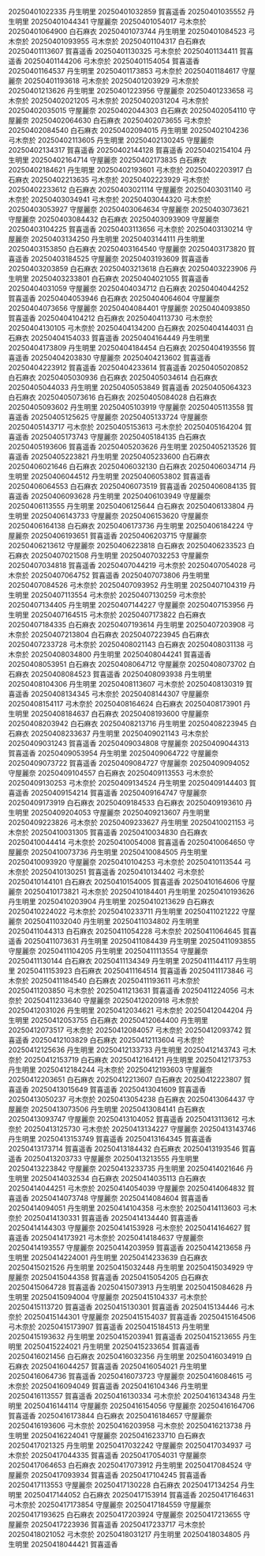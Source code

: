 20250401022335 丹生明里
20250401032859 賀喜遥香
20250401035552 丹生明里
20250401044341 守屋麗奈
20250401054017 弓木奈於
20250401064900 白石麻衣
20250401073744 丹生明里
20250401084523 弓木奈於
20250401093955 弓木奈於
20250401104317 白石麻衣
20250401113607 賀喜遥香
20250401130325 弓木奈於
20250401134411 賀喜遥香
20250401144206 弓木奈於
20250401154054 賀喜遥香
20250401164537 丹生明里
20250401173853 弓木奈於
20250401184617 守屋麗奈
20250401193618 弓木奈於
20250401203929 弓木奈於
20250401213626 丹生明里
20250401223956 守屋麗奈
20250401233658 弓木奈於
20250402021205 弓木奈於
20250402031204 弓木奈於
20250402035015 守屋麗奈
20250402044303 白石麻衣
20250402054110 守屋麗奈
20250402064630 白石麻衣
20250402073655 弓木奈於
20250402084540 白石麻衣
20250402094015 丹生明里
20250402104236 弓木奈於
20250402113605 丹生明里
20250402130245 守屋麗奈
20250402134317 賀喜遥香
20250402144128 賀喜遥香
20250402154104 丹生明里
20250402164714 守屋麗奈
20250402173835 白石麻衣
20250402184621 丹生明里
20250402193601 弓木奈於
20250402203917 白石麻衣
20250402213635 弓木奈於
20250402223929 弓木奈於
20250402233612 白石麻衣
20250403021114 守屋麗奈
20250403031140 弓木奈於
20250403034941 弓木奈於
20250403044320 弓木奈於
20250403053927 守屋麗奈
20250403064634 守屋麗奈
20250403073621 守屋麗奈
20250403084432 白石麻衣
20250403093909 守屋麗奈
20250403104225 賀喜遥香
20250403113656 弓木奈於
20250403130214 守屋麗奈
20250403134250 丹生明里
20250403144111 丹生明里
20250403153850 白石麻衣
20250403164540 守屋麗奈
20250403173820 賀喜遥香
20250403184525 守屋麗奈
20250403193609 賀喜遥香
20250403203859 白石麻衣
20250403213618 白石麻衣
20250403223906 丹生明里
20250403233801 白石麻衣
20250404021055 賀喜遥香
20250404031059 守屋麗奈
20250404034712 白石麻衣
20250404044252 賀喜遥香
20250404053946 白石麻衣
20250404064604 守屋麗奈
20250404073656 守屋麗奈
20250404084401 守屋麗奈
20250404093850 賀喜遥香
20250404104212 白石麻衣
20250404113730 弓木奈於
20250404130105 弓木奈於
20250404134200 白石麻衣
20250404144031 白石麻衣
20250404154033 賀喜遥香
20250404164449 丹生明里
20250404173809 丹生明里
20250404184454 白石麻衣
20250404193556 賀喜遥香
20250404203830 守屋麗奈
20250404213602 賀喜遥香
20250404223912 賀喜遥香
20250404233614 賀喜遥香
20250405020852 白石麻衣
20250405030936 白石麻衣
20250405034614 白石麻衣
20250405044033 丹生明里
20250405053849 賀喜遥香
20250405064323 白石麻衣
20250405073616 白石麻衣
20250405084028 白石麻衣
20250405093602 丹生明里
20250405103919 守屋麗奈
20250405113558 賀喜遥香
20250405125625 守屋麗奈
20250405133724 守屋麗奈
20250405143717 弓木奈於
20250405153613 弓木奈於
20250405164204 賀喜遥香
20250405173743 守屋麗奈
20250405184135 白石麻衣
20250405193606 賀喜遥香
20250405203626 丹生明里
20250405213526 賀喜遥香
20250405223821 丹生明里
20250405233600 白石麻衣
20250406021646 白石麻衣
20250406032130 白石麻衣
20250406034714 丹生明里
20250406044512 丹生明里
20250406053802 賀喜遥香
20250406064553 白石麻衣
20250406073519 賀喜遥香
20250406084135 賀喜遥香
20250406093628 丹生明里
20250406103949 守屋麗奈
20250406113555 丹生明里
20250406125644 白石麻衣
20250406133804 丹生明里
20250406143733 守屋麗奈
20250406153620 守屋麗奈
20250406164138 白石麻衣
20250406173736 丹生明里
20250406184224 守屋麗奈
20250406193651 賀喜遥香
20250406203715 守屋麗奈
20250406213612 守屋麗奈
20250406223818 白石麻衣
20250406233523 白石麻衣
20250407021508 丹生明里
20250407032253 守屋麗奈
20250407034818 賀喜遥香
20250407044219 弓木奈於
20250407054028 弓木奈於
20250407064752 賀喜遥香
20250407073806 丹生明里
20250407084526 弓木奈於
20250407093952 丹生明里
20250407104319 丹生明里
20250407113554 弓木奈於
20250407130259 弓木奈於
20250407134405 丹生明里
20250407144227 守屋麗奈
20250407153956 丹生明里
20250407164515 弓木奈於
20250407173822 白石麻衣
20250407184335 白石麻衣
20250407193614 丹生明里
20250407203908 弓木奈於
20250407213804 白石麻衣
20250407223945 白石麻衣
20250407233728 弓木奈於
20250408021143 白石麻衣
20250408031138 弓木奈於
20250408034800 丹生明里
20250408044241 賀喜遥香
20250408053951 白石麻衣
20250408064712 守屋麗奈
20250408073702 白石麻衣
20250408084523 賀喜遥香
20250408093938 丹生明里
20250408104306 丹生明里
20250408113607 弓木奈於
20250408130319 賀喜遥香
20250408134345 弓木奈於
20250408144307 守屋麗奈
20250408154117 弓木奈於
20250408164624 白石麻衣
20250408173901 丹生明里
20250408184637 白石麻衣
20250408193600 守屋麗奈
20250408203942 白石麻衣
20250408213716 丹生明里
20250408223945 白石麻衣
20250408233637 丹生明里
20250409021143 弓木奈於
20250409031243 賀喜遥香
20250409034808 守屋麗奈
20250409044313 賀喜遥香
20250409053954 丹生明里
20250409064722 守屋麗奈
20250409073722 賀喜遥香
20250409084727 守屋麗奈
20250409094052 守屋麗奈
20250409104557 白石麻衣
20250409113553 弓木奈於
20250409130253 弓木奈於
20250409134524 丹生明里
20250409144403 賀喜遥香
20250409154214 賀喜遥香
20250409164747 守屋麗奈
20250409173919 白石麻衣
20250409184533 白石麻衣
20250409193610 丹生明里
20250409204053 守屋麗奈
20250409213607 丹生明里
20250409223826 弓木奈於
20250409233627 丹生明里
20250410021153 弓木奈於
20250410031305 賀喜遥香
20250410034830 白石麻衣
20250410044414 弓木奈於
20250410054008 賀喜遥香
20250410064650 守屋麗奈
20250410073736 丹生明里
20250410084505 丹生明里
20250410093920 守屋麗奈
20250410104253 弓木奈於
20250410113544 弓木奈於
20250410130251 賀喜遥香
20250410134402 弓木奈於
20250410144101 白石麻衣
20250410154005 賀喜遥香
20250410164606 守屋麗奈
20250410173821 弓木奈於
20250410184401 丹生明里
20250410193626 丹生明里
20250410203904 丹生明里
20250410213629 白石麻衣
20250410224022 弓木奈於
20250410233711 丹生明里
20250411021222 守屋麗奈
20250411032040 丹生明里
20250411034802 丹生明里
20250411044313 白石麻衣
20250411054228 弓木奈於
20250411064645 賀喜遥香
20250411073631 丹生明里
20250411084439 丹生明里
20250411093855 守屋麗奈
20250411104205 丹生明里
20250411113554 守屋麗奈
20250411130144 白石麻衣
20250411134349 丹生明里
20250411144117 丹生明里
20250411153923 白石麻衣
20250411164514 賀喜遥香
20250411173846 弓木奈於
20250411184540 白石麻衣
20250411193611 弓木奈於
20250411203850 弓木奈於
20250411213631 賀喜遥香
20250411224056 弓木奈於
20250411233640 守屋麗奈
20250412020918 弓木奈於
20250412031026 丹生明里
20250412034621 弓木奈於
20250412044204 丹生明里
20250412053755 白石麻衣
20250412064400 丹生明里
20250412073517 弓木奈於
20250412084057 弓木奈於
20250412093742 賀喜遥香
20250412103829 白石麻衣
20250412113604 弓木奈於
20250412125636 丹生明里
20250412133733 丹生明里
20250412143743 弓木奈於
20250412153719 白石麻衣
20250412164121 丹生明里
20250412173753 丹生明里
20250412184244 弓木奈於
20250412193603 守屋麗奈
20250412203651 白石麻衣
20250412213607 白石麻衣
20250412223807 賀喜遥香
20250413015649 賀喜遥香
20250413041609 賀喜遥香
20250413050237 弓木奈於
20250413054238 白石麻衣
20250413064437 守屋麗奈
20250413073506 丹生明里
20250413084141 白石麻衣
20250413093747 守屋麗奈
20250413104052 賀喜遥香
20250413113612 弓木奈於
20250413125730 弓木奈於
20250413134227 守屋麗奈
20250413143746 丹生明里
20250413153749 賀喜遥香
20250413164345 賀喜遥香
20250413173714 賀喜遥香
20250413184432 白石麻衣
20250413193546 賀喜遥香
20250413203733 守屋麗奈
20250413213555 丹生明里
20250413223842 守屋麗奈
20250413233735 丹生明里
20250414021646 丹生明里
20250414032534 白石麻衣
20250414035113 白石麻衣
20250414044251 弓木奈於
20250414054039 守屋麗奈
20250414064832 賀喜遥香
20250414073748 守屋麗奈
20250414084604 賀喜遥香
20250414094051 丹生明里
20250414104358 弓木奈於
20250414113603 弓木奈於
20250414130331 賀喜遥香
20250414134440 賀喜遥香
20250414144303 守屋麗奈
20250414153928 弓木奈於
20250414164627 賀喜遥香
20250414173921 弓木奈於
20250414184637 守屋麗奈
20250414193557 守屋麗奈
20250414203959 賀喜遥香
20250414213658 丹生明里
20250414224001 丹生明里
20250414233639 白石麻衣
20250415021526 丹生明里
20250415032448 丹生明里
20250415034929 守屋麗奈
20250415044358 賀喜遥香
20250415054205 白石麻衣
20250415064728 賀喜遥香
20250415073913 丹生明里
20250415084628 丹生明里
20250415094004 守屋麗奈
20250415104337 弓木奈於
20250415113720 賀喜遥香
20250415130301 賀喜遥香
20250415134446 弓木奈於
20250415144301 守屋麗奈
20250415154037 賀喜遥香
20250415164506 弓木奈於
20250415173907 賀喜遥香
20250415184513 丹生明里
20250415193632 丹生明里
20250415203941 賀喜遥香
20250415213655 丹生明里
20250415224021 丹生明里
20250415233654 賀喜遥香
20250416021456 白石麻衣
20250416032356 丹生明里
20250416034919 白石麻衣
20250416044257 賀喜遥香
20250416054021 丹生明里
20250416064736 賀喜遥香
20250416073723 守屋麗奈
20250416084615 弓木奈於
20250416094049 賀喜遥香
20250416104346 丹生明里
20250416113557 賀喜遥香
20250416130334 弓木奈於
20250416134348 丹生明里
20250416144114 守屋麗奈
20250416154056 守屋麗奈
20250416164706 賀喜遥香
20250416173844 白石麻衣
20250416184657 守屋麗奈
20250416193606 弓木奈於
20250416203958 弓木奈於
20250416213738 丹生明里
20250416224041 守屋麗奈
20250416233710 白石麻衣
20250417021325 丹生明里
20250417032242 守屋麗奈
20250417034937 弓木奈於
20250417044335 賀喜遥香
20250417054031 守屋麗奈
20250417064653 白石麻衣
20250417073912 丹生明里
20250417084524 守屋麗奈
20250417093934 賀喜遥香
20250417104245 賀喜遥香
20250417113553 守屋麗奈
20250417130228 白石麻衣
20250417134254 丹生明里
20250417144052 白石麻衣
20250417153914 賀喜遥香
20250417164631 弓木奈於
20250417173854 守屋麗奈
20250417184559 守屋麗奈
20250417193625 白石麻衣
20250417203924 守屋麗奈
20250417213655 守屋麗奈
20250417223936 賀喜遥香
20250417233717 弓木奈於
20250418021052 弓木奈於
20250418031217 丹生明里
20250418034805 丹生明里
20250418044421 賀喜遥香
